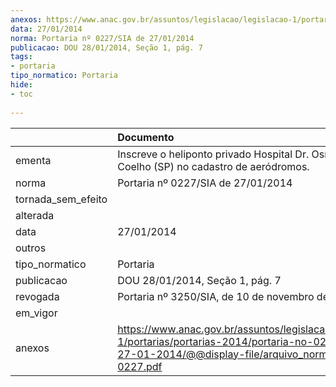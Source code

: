 ```yaml
---
anexos: https://www.anac.gov.br/assuntos/legislacao/legislacao-1/portarias/portarias-2014/portaria-no-0227-sia-de-27-01-2014/@@display-file/arquivo_norma/PA2014-0227.pdf
data: 27/01/2014
norma: Portaria nº 0227/SIA de 27/01/2014
publicacao: DOU 28/01/2014, Seção 1, pág. 7
tags:
- portaria
tipo_normatico: Portaria
hide: 
- toc 
 
---
```


|                    | Documento                                                                                                                                                         |
|:-------------------|:------------------------------------------------------------------------------------------------------------------------------------------------------------------|
| ementa             | Inscreve o heliponto privado Hospital Dr. Osíris Florindo Coelho (SP) no cadastro de aeródromos.                                                                  |
| norma              | Portaria nº 0227/SIA de 27/01/2014                                                                                                                                |
| tornada_sem_efeito |                                                                                                                                                                   |
| alterada           |                                                                                                                                                                   |
| data               | 27/01/2014                                                                                                                                                        |
| outros             |                                                                                                                                                                   |
| tipo_normatico     | Portaria                                                                                                                                                          |
| publicacao         | DOU 28/01/2014, Seção 1, pág. 7                                                                                                                                   |
| revogada           | Portaria nº 3250/SIA, de 10 de novembro de 2016.                                                                                                                  |
| em_vigor           |                                                                                                                                                                   |
| anexos             | https://www.anac.gov.br/assuntos/legislacao/legislacao-1/portarias/portarias-2014/portaria-no-0227-sia-de-27-01-2014/@@display-file/arquivo_norma/PA2014-0227.pdf |